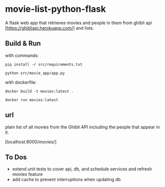# movie-list-python-flask
A flask web app that retrieves movies and people in them from ghibli api [https://ghibliapi.herokuapp.com/] and lists.

## Build & Run

with commands:

`pip install -r src/requirements.txt`

`python src/movie_app/app.py`

with dockerfile:

`docker build -t movies:latest .`

`docker run movies:latest`


## url

plain list of all movies from the Ghibli API including the people that
appear in it.

[localhost:8000/movies/]

## To Dos

* extend unit tests to cover api, db, and schedule services and refresh movies feature
* add cache to prevent interruptions when updating db

